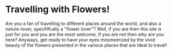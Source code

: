 # Travelling with Flowers!
<p> Are you a fan of travelling to different places around the world, and also a nature-lover, specififcally a "flower lover"? Well, if you are then this site is just for you and you are the most welcome, if you are not then why are you here? Anyways, get ready to have your eyes mesmeerized by the vivid beauty of the flowers presented in the various places that are ideal to travel! </p>
